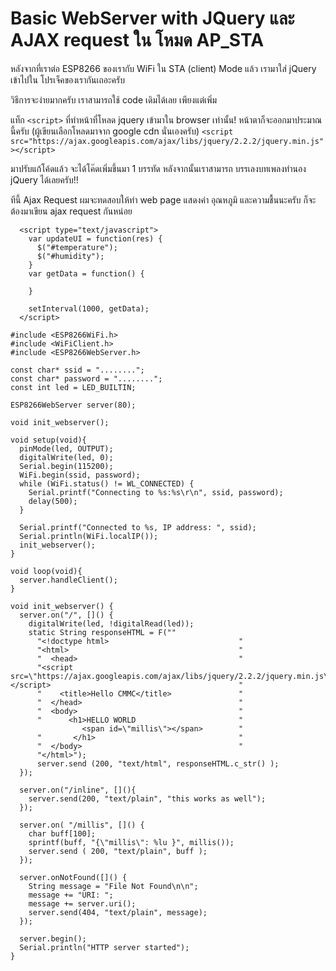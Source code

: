 # Basic WebServer with JQuery และ AJAX request ใน โหมด AP_STA



หลังจากที่เราต่อ ESP8266 ของเรากับ WiFi ใน STA (client) Mode แล้ว เรามาใส่ jQuery เข้าไปใน โปรเจ็คของเรากันเถอะครับ

วิธีการจะง่ายมากครับ เราสามารถใช้ code เดิมได้เลย เพียงแต่เพิ่ม

แท็ก `<script>` ที่ทำหน้าที่โหลด jquery เข้ามาใน browser เท่านั้น! 
หน้าตาก็จะออกมาประมาณนี้ครับ (ผู้เขียนเลือกโหลดมาจาก google cdn นั่นเองครับ)
`<script src="https://ajax.googleapis.com/ajax/libs/jquery/2.2.2/jquery.min.js"></script>`

มาปรับแก้โค้ดแล้ว จะได้โค๊ดเพิ่มขึ้นมา 1 บรรทัด หลังจากนั้นเราสามารถ บรรเลงบทเพลงทำนอง jQuery ได้เลยครับ!!

ทีนี้ Ajax Request ผมจะทดสอบให้ทำ web page แสดงค่า อุณหภูมิ และความชื้นนะครับ ก็จะต้องมาเขียน ajax request กันหน่อย
```
  <script type="text/javascript">
    var updateUI = function(res) {
      $("#temperature");
      $("#humidity");
    }
    var getData = function() {
    
    }
    
    setInterval(1000, getData);
  </script>
```

```
#include <ESP8266WiFi.h>
#include <WiFiClient.h>
#include <ESP8266WebServer.h>

const char* ssid = "........";
const char* password = "........";
const int led = LED_BUILTIN;

ESP8266WebServer server(80);

void init_webserver();

void setup(void){
  pinMode(led, OUTPUT);
  digitalWrite(led, 0);
  Serial.begin(115200);
  WiFi.begin(ssid, password);
  while (WiFi.status() != WL_CONNECTED) {
    Serial.printf("Connecting to %s:%s\r\n", ssid, password);
    delay(500);
  }
 
  Serial.printf("Connected to %s, IP address: ", ssid);
  Serial.println(WiFi.localIP());
  init_webserver();
}

void loop(void){
  server.handleClient();
}

void init_webserver() {
  server.on("/", []() {
    digitalWrite(led, !digitalRead(led));
    static String responseHTML = F(""
      "<!doctype html>                             "
      "<html>                                      "
      "  <head>                                    "
      "<script src=\"https://ajax.googleapis.com/ajax/libs/jquery/2.2.2/jquery.min.js\"></script>                                          "
      "    <title>Hello CMMC</title>               "
      "  </head>                                   "
      "  <body>                                    "
      "      <h1>HELLO WORLD                       " 
                <span id=\"millis\"></span>        "
      "       </h1>                                "
      "  </body>                                   "
      "</html>");
      server.send (200, "text/html", responseHTML.c_str() );
  });

  server.on("/inline", [](){
    server.send(200, "text/plain", "this works as well");
  });

  server.on( "/millis", []() {
    char buff[100];
    sprintf(buff, "{\"millis\": %lu }", millis());
    server.send ( 200, "text/plain", buff );
  });  

  server.onNotFound([]() {
    String message = "File Not Found\n\n";
    message += "URI: ";
    message += server.uri();
    server.send(404, "text/plain", message);
  });

  server.begin();
  Serial.println("HTTP server started");
}
```
